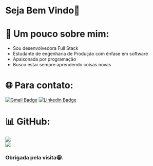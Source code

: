 # Seja Bem Vindo👋

# 💫 Um pouco sobre mim:
- Sou desenvolvedora Full Stack
- Estudante de engenharia de Produção com ênfase em software
- Apaixonada por programação
- Busco estar sempre aprendendo coisas novas 

# 🌐 Para contato:
[![Gmail Badge](https://img.shields.io/badge/-Gmail-c14438?style=flat-square&logo=Gmail&logoColor=white&link=mailto:seu_email)](mailto:natalia.ramalho.lopes@gmail.com)
[![Linkedin Badge](https://img.shields.io/badge/-LinkedIn-blue?style=flat-square&logo=Linkedin&logoColor=white&link=https://www.linkedin.com/in/nat%C3%A1liaramalho/)](https://www.linkedin.com/in/nat%C3%A1liaramalho/)

# 📊 GitHub:
  ![](https://github-readme-stats.vercel.app/api?username=NataliaRamalho&theme=radical&hide_border=false&include_all_commits=true&count_private=true)<br/>
  ![](https://github-readme-stats.vercel.app/api/top-langs/?username=NataliaRamalho&langs_count=10&theme=radical&hide_border=false&include_all_commits=true&count_private=true&layout=compact)

### Obrigada pela visita😀.
